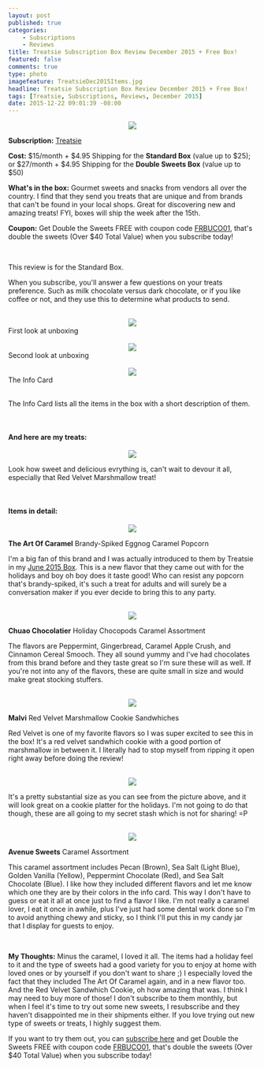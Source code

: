 ```yaml
---
layout: post
published: true
categories: 
    - Subscriptions
    - Reviews
title: Treatsie Subscription Box Review December 2015 + Free Box!
featured: false
comments: true
type: photo
imagefeature: TreatsieDec2015Items.jpg
headline: Treatsie Subscription Box Review December 2015 + Free Box!
tags: [Treatsie, Subscriptions, Reviews, December 2015]
date: 2015-12-22 09:01:39 -08:00
---
```


<center><a href="http://fbuy.me/co5XW" target="_blank">
<img src="/images/TreatsieDec2015Box.jpg" border="0" style="border:none;max-width:100%;"/>
</a></center>
<p><b>Subscription:</b> <a href="http://fbuy.me/co5XW" target="_blank">Treatsie</a></p>
<p><b>Cost:</b> $15/month + $4.95 Shipping for the <b>Standard Box</b> (value up to $25); or $27/month + $4.95 Shipping for the <b>Double Sweets Box</b> (value up to $50)</p>
<p><b>What's in the box:</b> Gourmet sweets and snacks from vendors all over the country. I find that they send you treats that are unique and from brands that can't be found in your local shops. Great for discovering new and amazing treats! FYI, boxes will ship the week after the 15th.</p>
<p><b>Coupon:</b> Get Double the Sweets FREE with coupon code <a href="http://fbuy.me/co5XW">FRBUCO01</a>, that's double the sweets (Over $40 Total Value) when you subscribe today!</p>
<br>

<p><i class="icon-arrow-right"></i>This review is for the Standard Box.</p>

<p>When you subscribe, you'll answer a few questions on your treats preference. Such as milk chocolate versus dark chocolate, or if you like coffee or not, and they use this to determine what products to send.</p>

<br>

<center><a href="http://fbuy.me/co5XW" target="_blank">
<img src="/images/TreatsieDec2015OpenBox.jpg" border="0" style="border:none;max-width:100%;"/>
</a></center>
<figcaption>First look at unboxing</figcaption>

<br>

<center><a href="http://fbuy.me/co5XW" target="_blank">
<img src="/images/TreatsieDec2015OpenBox2.jpg" border="0" style="border:none;max-width:100%;"/>
</a></center>
<figcaption>Second look at unboxing</figcaption>

<br>

<center><a href="http://fbuy.me/co5XW" target="_blank">
<img src="/images/TreatsieDec2015Info.jpg" border="0" style="border:none;max-width:100%;"/>
</a></center>
<figcaption>The Info Card</figcaption>

<br>

<p>The Info Card lists all the items in the box with a short description of them.</p>

<br>

<H4>And here are my treats:</H4>

<center><a href="http://fbuy.me/co5XW" target="_blank">
<img src="/images/TreatsieDec2015Items.jpg" border="0" style="border:none;max-width:100%;"/>
</a></center>

<p>Look how sweet and delicious evrything is, can't wait to devour it all, especially that Red Velvet Marshmallow treat!</p>

<br>

<H4>Items in detail:</H4>

<center><a href="http://fbuy.me/co5XW" target="_blank">
<img src="/images/TreatsieDec2015TheArtOfCaramelBrandySpikedEggnogPopcorn.jpg" border="0" style="border:none;max-width:100%;"/>
</a></center>

<DL>
<DT><b>The Art Of Caramel</b> Brandy-Spiked Eggnog Caramel Popcorn</DT>
</DL>

<p>I'm a big fan of this brand and I was actually introduced to them by Treatsie in my <a href="http://whatsupmailbox.com/subscriptions/reviews/Treatsie-Subscription-Box-Review-June-2105/" target="_blank">June 2015 Box</a>. This is a new flavor that they came out with for the holidays and boy oh boy does it taste good! Who can resist any popcorn that's brandy-spiked, it's such a treat for adults and will surely be a conversation maker if you ever decide to bring this to any party.</p>

<br>

<center><a href="http://fbuy.me/co5XW" target="_blank">
<img src="/images/TreatsieDec2015ChuaoChocolatierChocopods.jpg" border="0" style="border:none;max-width:100%;"/>
</a></center>
<DL>
<DT><b>Chuao Chocolatier</b> Holiday Chocopods Caramel Assortment</DT>
</DL>

<p>The flavors are Peppermint, Gingerbread, Caramel Apple Crush, and Cinnamon Cereal Smooch. They all sound yummy and I've had chocolates from this brand before and they taste great so I'm sure these will as well. If you're not into any of the flavors, these are quite small in size and would make great stocking stuffers.</p>

<br>

<center><a href="http://fbuy.me/co5XW" target="_blank">
<img src="/images/TreatsieDec2015MalviRedVelvetMarshmallow.jpg" border="0" style="border:none;max-width:100%;"/>
</a></center>
<DL>
<DT><b>Malvi</b> Red Velvet Marshmallow Cookie Sandwhiches</DT>
</DL>

<p>Red Velvet is one of my favorite flavors so I was super excited to see this in the box! It's a red velvet sandwhich cookie with a good portion of marshmallow in between it. I literally had to stop myself from ripping it open right away before doing the review!</p>

<br>

<center><a href="http://fbuy.me/co5XW" target="_blank">
<img src="/images/TreatsieDec2015MalviRedVelvetMarshmallow2.jpg" border="0" style="border:none;max-width:100%;"/>
</a></center>

<p>It's a pretty substantial size as you can see from the picture above, and it will look great on a cookie platter for the holidays. I'm not going to do that though, these are all going to my secret stash which is not for sharing! =P</p>

<br>

<center><a href="http://fbuy.me/co5XW" target="_blank">
<img src="/images/TreatsieDec2015AvenueSweetsCaramel.jpg" border="0" style="border:none;max-width:100%;"/>
</a></center>
<DL>
<DT><b>Avenue Sweets</b> Caramel Assortment</DT>
</DL>

<p>This caramel assortment includes Pecan (Brown), Sea Salt (Light Blue), Golden Vanilla (Yellow), Peppermint Chocolate (Red), and Sea Salt Chocolate (Blue). I like how they included different flavors and let me know which one they are by their colors in the info card. This way I don't have to guess or eat it all at once just to find a flavor I like. I'm not really a caramel lover, I eat it once in awhile, plus I've just had some dental work done so I'm to avoid anything chewy and sticky, so I think I'll put this in my candy jar that I display for guests to enjoy.</p>

<br>

<p><i class="icon-exclamation-sign"></i><b> My Thoughts:</b> Minus the caramel, I loved it all. The items had a holiday feel to it and the type of sweets had a good variety for you to enjoy at home with loved ones or by yourself if you don't want to share ;) I especially loved the fact that they included The Art Of Caramel again, and in a new flavor too. And the Red Velvet Sandwhich Cookie, oh how amazing that was. I think I may need to buy more of those! I don't subscribe to them monthly, but when I feel it's time to try out some new sweets, I resubscribe and they haven't disappointed me in their shipments either. If you love trying out new type of sweets or treats, I highly suggest them.</p>

<p>If you want to try them out, you can <a href="http://fbuy.me/co5XW" target="_blank">subscribe here</a> and get Double the Sweets FREE with coupon code <a href="http://fbuy.me/co5XW">FRBUCO01</a>, that's double the sweets (Over $40 Total Value) when you subscribe today!</p>
